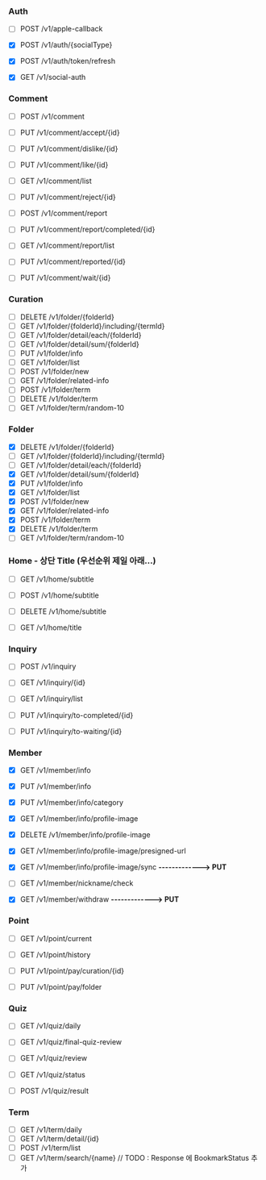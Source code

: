 ### Auth
- [ ] POST /v1/apple-callback
- [x] POST /v1/auth/{socialType}
- [x] POST /v1/auth/token/refresh
- [x] GET /v1/social-auth


### Comment
- [ ] POST /v1/comment
- [ ] PUT /v1/comment/accept/{id}
- [ ] PUT /v1/comment/dislike/{id}
- [ ] PUT /v1/comment/like/{id}
- [ ] GET /v1/comment/list
- [ ] PUT /v1/comment/reject/{id}
- [ ] POST /v1/comment/report
- [ ] PUT /v1/comment/report/completed/{id}
- [ ] GET /v1/comment/report/list
- [ ] PUT /v1/comment/reported/{id}
- [ ] PUT /v1/comment/wait/{id}


### Curation
- [ ] DELETE /v1/folder/{folderId}
- [ ] GET /v1/folder/{folderId}/including/{termId}
- [ ] GET /v1/folder/detail/each/{folderId}
- [ ] GET /v1/folder/detail/sum/{folderId}
- [ ] PUT /v1/folder/info
- [ ] GET /v1/folder/list
- [ ] POST /v1/folder/new
- [ ] GET /v1/folder/related-info
- [ ] POST /v1/folder/term
- [ ] DELETE /v1/folder/term
- [ ] GET /v1/folder/term/random-10

### Folder
- [x] DELETE /v1/folder/{folderId}
- [ ] GET /v1/folder/{folderId}/including/{termId}
- [ ] GET /v1/folder/detail/each/{folderId}
- [x] GET /v1/folder/detail/sum/{folderId}
- [x] PUT /v1/folder/info
- [x] GET /v1/folder/list
- [x] POST /v1/folder/new
- [x] GET /v1/folder/related-info
- [x] POST /v1/folder/term
- [x] DELETE /v1/folder/term
- [ ] GET /v1/folder/term/random-10

### Home - 상단 Title (우선순위 제일 아래...)
- [ ] GET /v1/home/subtitle
- [ ] POST /v1/home/subtitle
- [ ] DELETE /v1/home/subtitle
- [ ] GET /v1/home/title


### Inquiry
- [ ] POST /v1/inquiry
- [ ] GET /v1/inquiry/{id}
- [ ] GET /v1/inquiry/list
- [ ] PUT /v1/inquiry/to-completed/{id}
- [ ] PUT /v1/inquiry/to-waiting/{id}


### Member
- [x] GET /v1/member/info
- [x] PUT /v1/member/info
- [x] PUT /v1/member/info/category
- [x] GET /v1/member/info/profile-image
- [x] DELETE /v1/member/info/profile-image
- [x] GET /v1/member/info/profile-image/presigned-url
- [x] GET /v1/member/info/profile-image/sync  __-------------> PUT__
- [ ] GET /v1/member/nickname/check
- [x] GET /v1/member/withdraw  __-------------> PUT__


### Point
- [ ] GET /v1/point/current
- [ ] GET /v1/point/history
- [ ] PUT /v1/point/pay/curation/{id}
- [ ] PUT /v1/point/pay/folder


### Quiz
- [ ] GET /v1/quiz/daily
- [ ] GET /v1/quiz/final-quiz-review
- [ ] GET /v1/quiz/review
- [ ] GET /v1/quiz/status
- [ ] POST /v1/quiz/result


### Term
- [ ] GET /v1/term/daily
- [ ] GET /v1/term/detail/{id}
- [ ] POST /v1/term/list
- [ ] GET /v1/term/search/{name}  // TODO : Response 에 BookmarkStatus 추가